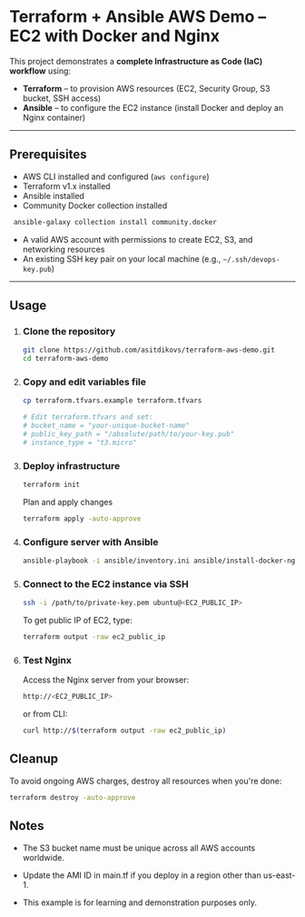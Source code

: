 # Terraform + Ansible AWS Demo – EC2 with Docker and Nginx

This project demonstrates a **complete Infrastructure as Code (IaC) workflow** using:

- **Terraform** – to provision AWS resources (EC2, Security Group, S3 bucket, SSH access)
- **Ansible** – to configure the EC2 instance (install Docker and deploy an Nginx container)

---

## Prerequisites

- AWS CLI installed and configured (`aws configure`)
- Terraform v1.x installed
- Ansible installed
- Community Docker collection installed

```bash
 ansible-galaxy collection install community.docker
```

- A valid AWS account with permissions to create EC2, S3, and networking resources
- An existing SSH key pair on your local machine (e.g., `~/.ssh/devops-key.pub`)

---

## Usage

1. ### **Clone the repository**
   ```bash
   git clone https://github.com/asitdikovs/terraform-aws-demo.git
   cd terraform-aws-demo
   ```
2. ### Copy and edit variables file

   ```bash
   cp terraform.tfvars.example terraform.tfvars
   ```

   ```bash
   # Edit terraform.tfvars and set:
   # bucket_name = "your-unique-bucket-name"
   # public_key_path = "/absolute/path/to/your-key.pub"
   # instance_type = "t3.micro"
   ```

3. ### Deploy infrastructure

   ```bash
   terraform init
   ```

   Plan and apply changes

   ```bash
   terraform apply -auto-approve
   ```

4. ### Configure server with Ansible

   ```bash
   ansible-playbook -i ansible/inventory.ini ansible/install-docker-nginx.yml
   ```

5. ### Connect to the EC2 instance via SSH

   ```bash
   ssh -i /path/to/private-key.pem ubuntu@<EC2_PUBLIC_IP>
   ```

   To get public IP of EC2, type:

   ```bash
   terraform output -raw ec2_public_ip
   ```

6. ### Test Nginx
   Access the Nginx server from your browser:
   ```bash
   http://<EC2_PUBLIC_IP>
   ```
   or from CLI:
   ```bash
   curl http://$(terraform output -raw ec2_public_ip)
   ```

## Cleanup

To avoid ongoing AWS charges, destroy all resources when you're done:

```bash
terraform destroy -auto-approve
```

## Notes

- The S3 bucket name must be unique across all AWS accounts worldwide.

- Update the AMI ID in main.tf if you deploy in a region other than us-east-1.

- This example is for learning and demonstration purposes only.
